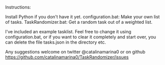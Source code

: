 Instructions:

Install Python if you don't have it yet.
configuration.bat: Make your own list of tasks.
TaskRandomizer.bat: Get a random task out of a weighted list.

I've included an example tasklist. Feel free to change it using configuration.bat, or if you want to clear it completely and start over, you can delete the file tasks.json in the directory etc.


Any suggestions welcome on twitter @catalinamarina0 or on github https://github.com/catalinamarina0/TaskRandomizer/issues